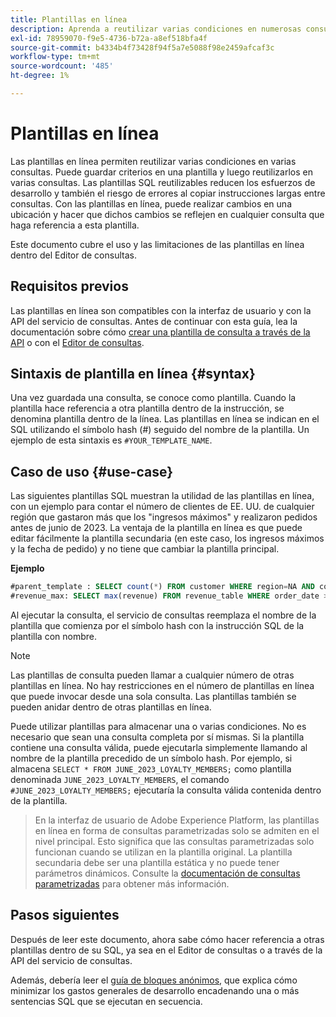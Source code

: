 ```yaml
---
title: Plantillas en línea
description: Aprenda a reutilizar varias condiciones en numerosas consultas con plantillas en línea.
exl-id: 78959070-f9e5-4736-b72a-a8ef518bfa4f
source-git-commit: b4334b4f73428f94f5a7e5088f98e2459afcaf3c
workflow-type: tm+mt
source-wordcount: '485'
ht-degree: 1%

---
```


# Plantillas en línea

Las plantillas en línea permiten reutilizar varias condiciones en varias consultas. Puede guardar criterios en una plantilla y luego reutilizarlos en varias consultas. Las plantillas SQL reutilizables reducen los esfuerzos de desarrollo y también el riesgo de errores al copiar instrucciones largas entre consultas. Con las plantillas en línea, puede realizar cambios en una ubicación y hacer que dichos cambios se reflejen en cualquier consulta que haga referencia a esta plantilla.

Este documento cubre el uso y las limitaciones de las plantillas en línea dentro del Editor de consultas.

## Requisitos previos

Las plantillas en línea son compatibles con la interfaz de usuario y con la API del servicio de consultas. Antes de continuar con esta guía, lea la documentación sobre cómo [crear una plantilla de consulta a través de la API](../api/query-templates.md#create-a-query-template) o con el [Editor de consultas](../ui/user-guide.md#query-authoring).

## Sintaxis de plantilla en línea {#syntax}

Una vez guardada una consulta, se conoce como plantilla. Cuando la plantilla hace referencia a otra plantilla dentro de la instrucción, se denomina plantilla dentro de la línea. Las plantillas en línea se indican en el SQL utilizando el símbolo hash (#) seguido del nombre de la plantilla. Un ejemplo de esta sintaxis es `#YOUR_TEMPLATE_NAME`.

## Caso de uso {#use-case}

Las siguientes plantillas SQL muestran la utilidad de las plantillas en línea, con un ejemplo para contar el número de clientes de EE. UU. de cualquier región que gastaron más que los &quot;ingresos máximos&quot; y realizaron pedidos antes de junio de 2023. La ventaja de la plantilla en línea es que puede editar fácilmente la plantilla secundaria (en este caso, los ingresos máximos y la fecha de pedido) y no tiene que cambiar la plantilla principal.

**Ejemplo**

```sql
#parent_template : SELECT count(*) FROM customer WHERE region=NA AND country=US AND revenue > #revenue_max
#revenue_max: SELECT max(revenue) FROM revenue_table WHERE order_date > '01-06-2023'
```

Al ejecutar la consulta, el servicio de consultas reemplaza el nombre de la plantilla que comienza por el símbolo hash con la instrucción SQL de la plantilla con nombre.

>[!NOTE]
>
>Las plantillas de consulta pueden llamar a cualquier número de otras plantillas en línea. No hay restricciones en el número de plantillas en línea que puede invocar desde una sola consulta. Las plantillas también se pueden anidar dentro de otras plantillas en línea.

Puede utilizar plantillas para almacenar una o varias condiciones. No es necesario que sean una consulta completa por sí mismas. Si la plantilla contiene una consulta válida, puede ejecutarla simplemente llamando al nombre de la plantilla precedido de un símbolo hash. Por ejemplo, si almacena `SELECT * FROM JUNE_2023_LOYALTY_MEMBERS;` como plantilla denominada `JUNE_2023_LOYALTY_MEMBERS`, el comando  `#JUNE_2023_LOYALTY_MEMBERS;` ejecutaría la consulta válida contenida dentro de la plantilla.

>
>
>En la interfaz de usuario de Adobe Experience Platform, las plantillas en línea en forma de consultas parametrizadas solo se admiten en el nivel principal. Esto significa que las consultas parametrizadas solo funcionan cuando se utilizan en la plantilla original. La plantilla secundaria debe ser una plantilla estática y no puede tener parámetros dinámicos. Consulte la [documentación de consultas parametrizadas](../ui/parameterized-queries.md) para obtener más información.

## Pasos siguientes

Después de leer este documento, ahora sabe cómo hacer referencia a otras plantillas dentro de su SQL, ya sea en el Editor de consultas o a través de la API del servicio de consultas.

Además, debería leer el [guía de bloques anónimos](./anonymous-block.md), que explica cómo minimizar los gastos generales de desarrollo encadenando una o más sentencias SQL que se ejecutan en secuencia.
